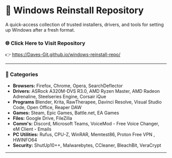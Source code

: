 # 💾 Windows Reinstall Repository

A quick-access collection of trusted installers, drivers, and tools for setting up Windows after a fresh format.

### 🌐 Click Here to Visit Repository
👉 https://Daves-Git.github.io/windows-reinstall-repo/

---

### 📂 Categories

- **Browsers:** Firefox, Chrome, Opera, SearchDeflector
- **Drivers:** ASRock A320M-DVS R3.0, AMD Ryzen Master, AMD Radeon Adrenaline, Steelseries Engine, Corsair iQue
- **Programs** Blender, Krita, RawTherapee, Davinci Resolve, Visual Studio Code, Open Office, Reaper DAW
- **Games:** Steam, Epic Games, Battle.net, EA Games
- **Files:** Google Drive, FileZilla
- **Comm's:** Discord, Microsoft Teams, VoiceMod - Free Voice Changer, eM Client - Emails
- **PC Utilities:** Rufus, CPU-Z, WinRAR, Memtest86, Proton Free VPN , HWINFO64
- **Security:** ShutUp10++, Malwarebytes, CCleaner, BleachBit, VeraCrypt  

---
